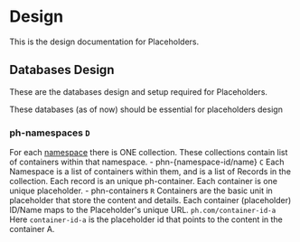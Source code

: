 # Design

This is the design documentation for Placeholders.

## Databases Design

These are the databases design and setup required for Placeholders.

These databases (as of now) should be essential for placeholders design

### ph-namespaces `D`

For each [namespace](#) there is ONE collection. These collections contain list of containers within that namespace.
	- phn-{namespace-id/name} `C`
		Each Namespace is a list of containers within them, and is a list of Records in the collection. Each record is an unique ph-container. Each container is one unique placeholder.
    	- phn-containers `R`
    		Containers are the basic unit in placeholder that store the content and details. Each container (placeholder) ID/Name maps to the Placeholder's unique URL. 
			```
			ph.com/container-id-a
			```
			Here `container-id-a` is the placeholder id that points to the content in the container A.
